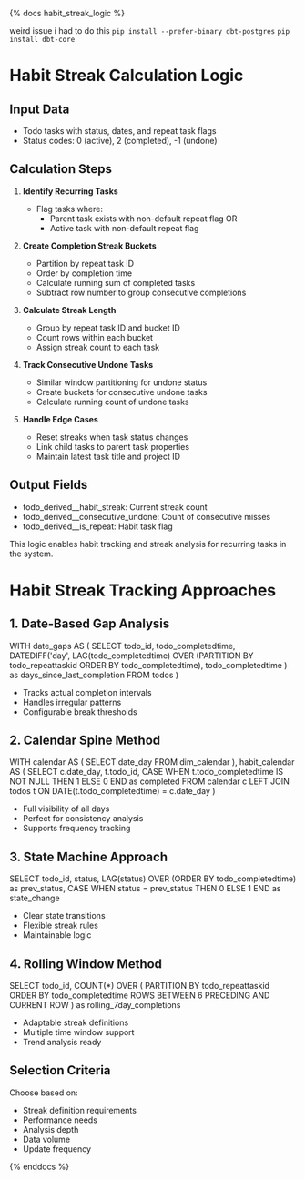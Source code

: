 {% docs habit_streak_logic %}

weird issue i had to do this
`pip install --prefer-binary dbt-postgres`
`pip install dbt-core`

<!-- -- current -->
# Habit Streak Calculation Logic

## Input Data
- Todo tasks with status, dates, and repeat task flags
- Status codes: 0 (active), 2 (completed), -1 (undone)

## Calculation Steps

1. **Identify Recurring Tasks**
   - Flag tasks where:
     - Parent task exists with non-default repeat flag OR
     - Active task with non-default repeat flag

2. **Create Completion Streak Buckets**
   - Partition by repeat task ID
   - Order by completion time
   - Calculate running sum of completed tasks
   - Subtract row number to group consecutive completions

3. **Calculate Streak Length**
   - Group by repeat task ID and bucket ID
   - Count rows within each bucket
   - Assign streak count to each task

4. **Track Consecutive Undone Tasks**
   - Similar window partitioning for undone status
   - Create buckets for consecutive undone tasks
   - Calculate running count of undone tasks

5. **Handle Edge Cases**
   - Reset streaks when task status changes
   - Link child tasks to parent task properties
   - Maintain latest task title and project ID

## Output Fields
- todo_derived__habit_streak: Current streak count
- todo_derived__consecutive_undone: Count of consecutive misses
- todo_derived__is_repeat: Habit task flag

This logic enables habit tracking and streak analysis for recurring tasks in the system.


# Habit Streak Tracking Approaches

## 1. Date-Based Gap Analysis
WITH date_gaps AS (
  SELECT 
    todo_id,
    todo_completedtime,
    DATEDIFF('day', 
      LAG(todo_completedtime) OVER (PARTITION BY todo_repeattaskid ORDER BY todo_completedtime),
      todo_completedtime
    ) as days_since_last_completion
  FROM todos
)
- Tracks actual completion intervals
- Handles irregular patterns
- Configurable break thresholds

## 2. Calendar Spine Method
WITH calendar AS (
  SELECT date_day 
  FROM dim_calendar
),
habit_calendar AS (
  SELECT 
    c.date_day,
    t.todo_id,
    CASE WHEN t.todo_completedtime IS NOT NULL THEN 1 ELSE 0 END as completed
  FROM calendar c 
  LEFT JOIN todos t ON DATE(t.todo_completedtime) = c.date_day
)
- Full visibility of all days
- Perfect for consistency analysis
- Supports frequency tracking

## 3. State Machine Approach
SELECT 
  todo_id,
  status,
  LAG(status) OVER (ORDER BY todo_completedtime) as prev_status,
  CASE 
    WHEN status = prev_status THEN 0 
    ELSE 1 
  END as state_change
- Clear state transitions
- Flexible streak rules
- Maintainable logic

## 4. Rolling Window Method
SELECT 
  todo_id,
  COUNT(*) OVER (
    PARTITION BY todo_repeattaskid 
    ORDER BY todo_completedtime 
    ROWS BETWEEN 6 PRECEDING AND CURRENT ROW
  ) as rolling_7day_completions
- Adaptable streak definitions
- Multiple time window support
- Trend analysis ready

## Selection Criteria
Choose based on:
- Streak definition requirements
- Performance needs
- Analysis depth
- Data volume
- Update frequency

{% enddocs %}